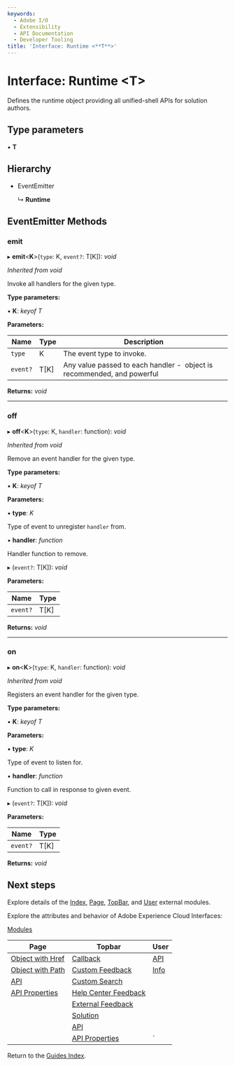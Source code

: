 ```yaml
---
keywords:
  - Adobe I/O
  - Extensibility
  - API Documentation
  - Developer Tooling
title: 'Interface: Runtime <**T**>'
---
```


# Interface: Runtime <**T**>

Defines the runtime object providing all unified-shell APIs for solution authors.

## Type parameters

▪ **T**

## Hierarchy

* EventEmitter
  
  ↳ **Runtime**

## EventEmitter Methods

### emit

▸ **emit**<**K**>(`type`: K, `event?`: T[K]): *void*

*Inherited from void*

Invoke all handlers for the given type.

**Type parameters:**

▪ **K**: *keyof T*

**Parameters:**

| Name     | Type | Description                                                              |
| -------- | ---- | ------------------------------------------------------------------------ |
| `type`   | K    | The event type to invoke.                                                |
| `event?` | T[K] | Any value  passed to each handler -  object is recommended, and powerful |

**Returns:** *void*

___

### off

▸ **off**<**K**>(`type`: K, `handler`: function): *void*

*Inherited from void*

Remove an event handler for the given type.

**Type parameters:**

▪ **K**: *keyof T*

**Parameters:**

▪ **type**: *K*

Type of event to unregister `handler` from.

▪ **handler**: *function*

Handler function to remove.

▸ (`event?`: T[K]): *void*

**Parameters:**

| Name     | Type |
| -------- | ---- |
| `event?` | T[K] |

**Returns:** *void*

___

### on

▸ **on**<**K**>(`type`: K, `handler`: function): *void*

*Inherited from void*

Registers an event handler for the given type.

**Type parameters:**

▪ **K**: *keyof T*

**Parameters:**

▪ **type**: *K*

Type of event to listen for.

▪ **handler**: *function*

Function to call in response to given event.

▸ (`event?`: T[K]): *void*

**Parameters:**

| Name     | Type |
| -------- | ---- |
| `event?` | T[K] |

**Returns:** *void*

## Next steps

Explore details of the [Index](../modules/index.md), [Page](../modules/page.md), [TopBar](../modules/topbar.md), and [User](../modules/user.md) external modules.

Explore the attributes and behavior of Adobe Experience Cloud Interfaces:

[Modules](modules.md)

| Page                                        | Topbar                                                     | User                     |
| ------------------------------------------- | ---------------------------------------------------------- | ------------------------ |
| [Object with Href](page-objectwithhref.md)  | [Callback](topbar-callback.md)                             | [API](user-userapi.md)   |
| [Object with Path](page-objectwithpath.md)  | [Custom Feedback](topbar-customfeedbackconfig.md)          | [Info](user-userinfo.md) |
| [API](page-pageapi.md)                      | [Custom Search](topbar-customsearchconfig.md)              |                          |
| [API Properties](page-pageapiproperties.md) | [Help Center Feedback](topbar-helpcenterfeedbackconfig.md) |                          |
|                                             | [External Feedback](topbar-externalfeedbackconfig.md)      |                          |
|                                             | [Solution](topbar-solution.md)                             |                          |
|                                             | [API](topbar-topbarapi.md)                                 |                          |
|                                             | [API Properties](topbar-topbarapiproperties.md)            | `                        |

Return to the [Guides Index](../../../index.md).
